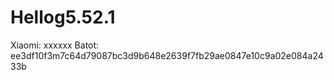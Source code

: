 # Hellog5.52.1
Xiaomi:
xxxxxx 
Batot:
ee3df10f3m7c64d79087bc3d9b648e2639f7fb29ae0847e10c9a02e084a2433b
